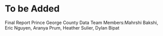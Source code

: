 # To be Added
Final Report
Prince George County Data
Team Members:Mahrshi Bakshi, Eric Nguyen, Aranya Prum, Heather Sulier, Dylan Bipat
